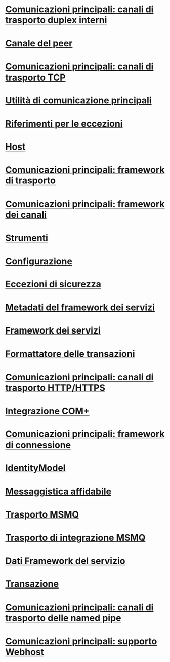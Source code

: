 # [Comunicazioni principali: canali di trasporto duplex interni](core-communications-internal-duplex-transport-channels.md)
# [Canale del peer](peer-channel.md)
# [Comunicazioni principali: canali di trasporto TCP](core-communications-tcp-transport-channels.md)
# [Utilità di comunicazione principali](core-communications-utilities.md)
# [Riferimenti per le eccezioni](index.md)
# [Host](hosting-exceptions.md)
# [Comunicazioni principali: framework di trasporto](core-communications-transport-framework.md)
# [Comunicazioni principali: framework dei canali](core-communications-channel-framework.md)
# [Strumenti](tools.md)
# [Configurazione](configuration.md)
# [Eccezioni di sicurezza](security-exceptions.md)
# [Metadati del framework dei servizi](service-framework-metadata.md)
# [Framework dei servizi](service-framework.md)
# [Formattatore delle transazioni](transaction-formatter.md)
# [Comunicazioni principali: canali di trasporto HTTP/HTTPS](core-communications-http-https-transport-channels.md)
# [Integrazione COM+](com-integration.md)
# [Comunicazioni principali: framework di connessione](core-communications-connection-framework.md)
# [IdentityModel](identitymodel-exceptions.md)
# [Messaggistica affidabile](reliable-messaging.md)
# [Trasporto MSMQ](msmq-transport.md)
# [Trasporto di integrazione MSMQ](msmq-integration-transport.md)
# [Dati Framework del servizio](service-framework-data.md)
# [Transazione](transaction-exceptions.md)
# [Comunicazioni principali: canali di trasporto delle named pipe](core-communications-named-pipe-transport-channels.md)
# [Comunicazioni principali: supporto Webhost](core-communications-webhost-support.md)
